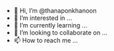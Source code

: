 - 👋 Hi, I’m @thanaponkhanoon
- 👀 I’m interested in ...
- 🌱 I’m currently learning ...
- 💞️ I’m looking to collaborate on ...
- 📫 How to reach me ...

<!---
thanaponkhanoon/thanaponkhanoon is a ✨ special ✨ repository because its `README.md` (this file) appears on your GitHub profile.
You can click the Preview link to take a look at your changes.
--->
